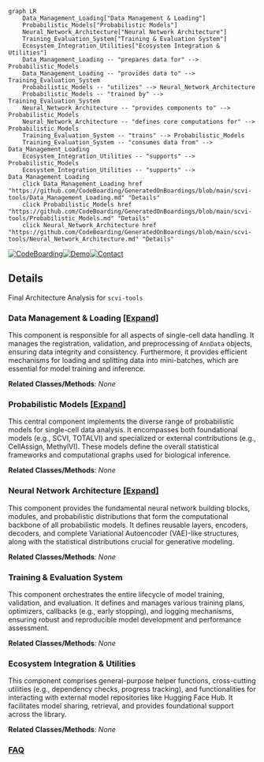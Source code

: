 ```mermaid
graph LR
    Data_Management_Loading["Data Management & Loading"]
    Probabilistic_Models["Probabilistic Models"]
    Neural_Network_Architecture["Neural Network Architecture"]
    Training_Evaluation_System["Training & Evaluation System"]
    Ecosystem_Integration_Utilities["Ecosystem Integration & Utilities"]
    Data_Management_Loading -- "prepares data for" --> Probabilistic_Models
    Data_Management_Loading -- "provides data to" --> Training_Evaluation_System
    Probabilistic_Models -- "utilizes" --> Neural_Network_Architecture
    Probabilistic_Models -- "trained by" --> Training_Evaluation_System
    Neural_Network_Architecture -- "provides components to" --> Probabilistic_Models
    Neural_Network_Architecture -- "defines core computations for" --> Probabilistic_Models
    Training_Evaluation_System -- "trains" --> Probabilistic_Models
    Training_Evaluation_System -- "consumes data from" --> Data_Management_Loading
    Ecosystem_Integration_Utilities -- "supports" --> Probabilistic_Models
    Ecosystem_Integration_Utilities -- "supports" --> Data_Management_Loading
    click Data_Management_Loading href "https://github.com/CodeBoarding/GeneratedOnBoardings/blob/main/scvi-tools/Data_Management_Loading.md" "Details"
    click Probabilistic_Models href "https://github.com/CodeBoarding/GeneratedOnBoardings/blob/main/scvi-tools/Probabilistic_Models.md" "Details"
    click Neural_Network_Architecture href "https://github.com/CodeBoarding/GeneratedOnBoardings/blob/main/scvi-tools/Neural_Network_Architecture.md" "Details"
```

[![CodeBoarding](https://img.shields.io/badge/Generated%20by-CodeBoarding-9cf?style=flat-square)](https://github.com/CodeBoarding/GeneratedOnBoardings)[![Demo](https://img.shields.io/badge/Try%20our-Demo-blue?style=flat-square)](https://www.codeboarding.org/demo)[![Contact](https://img.shields.io/badge/Contact%20us%20-%20contact@codeboarding.org-lightgrey?style=flat-square)](mailto:contact@codeboarding.org)

## Details

Final Architecture Analysis for `scvi-tools`

### Data Management & Loading [[Expand]](./Data_Management_Loading.md)
This component is responsible for all aspects of single-cell data handling. It manages the registration, validation, and preprocessing of `AnnData` objects, ensuring data integrity and consistency. Furthermore, it provides efficient mechanisms for loading and splitting data into mini-batches, which are essential for model training and inference.


**Related Classes/Methods**: _None_

### Probabilistic Models [[Expand]](./Probabilistic_Models.md)
This central component implements the diverse range of probabilistic models for single-cell data analysis. It encompasses both foundational models (e.g., SCVI, TOTALVI) and specialized or external contributions (e.g., CellAssign, MethylVI). These models define the overall statistical frameworks and computational graphs used for biological inference.


**Related Classes/Methods**: _None_

### Neural Network Architecture [[Expand]](./Neural_Network_Architecture.md)
This component provides the fundamental neural network building blocks, modules, and probabilistic distributions that form the computational backbone of all probabilistic models. It defines reusable layers, encoders, decoders, and complete Variational Autoencoder (VAE)-like structures, along with the statistical distributions crucial for generative modeling.


**Related Classes/Methods**: _None_

### Training & Evaluation System
This component orchestrates the entire lifecycle of model training, validation, and evaluation. It defines and manages various training plans, optimizers, callbacks (e.g., early stopping), and logging mechanisms, ensuring robust and reproducible model development and performance assessment.


**Related Classes/Methods**: _None_

### Ecosystem Integration & Utilities
This component comprises general-purpose helper functions, cross-cutting utilities (e.g., dependency checks, progress tracking), and functionalities for interacting with external model repositories like Hugging Face Hub. It facilitates model sharing, retrieval, and provides foundational support across the library.


**Related Classes/Methods**: _None_



### [FAQ](https://github.com/CodeBoarding/GeneratedOnBoardings/tree/main?tab=readme-ov-file#faq)